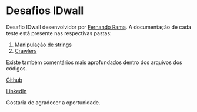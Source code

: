 # Desafios IDwall

Desafio IDwall  desenvolvidor por [Fernando Rama](https://github.com/ffrm). A documentação de cada teste está presente nas respectivas pastas:

1. [Manipulação de strings](https://github.com/ffrm/desafios/tree/master/strings)
2. [Crawlers](https://github.com/ffrm/desafios/tree/master/crawlers)

Existe também comentários mais aprofundados dentro dos arquivos dos códigos.

[Github](https://github.com/ffrm)

[LinkedIn](https://www.linkedin.com/in/fernando-franzoni-08081160/)

Gostaria de agradecer a oportunidade.